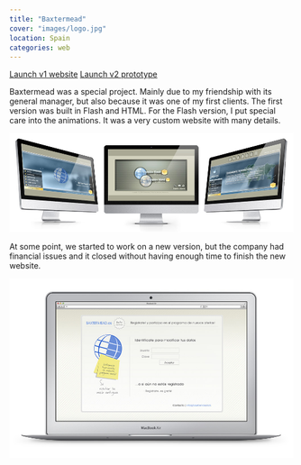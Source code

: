 ```yaml
---
title: "Baxtermead"
cover: "images/logo.jpg"
location: Spain
categories: web
---
```


<p class="align-center">
<a class="btn" href="http://work.joanmira.com/webs/baxtermead/" target="_blank">Launch v1 website</a>
<a class="btn" href="http://work.joanmira.com/webs/baxtermead/v2" target="_blank">Launch v2 prototype</a>
</p>

Baxtermead was a special project. Mainly due to my friendship with its general manager, but also because it was one of my first clients. The first version was built in Flash and HTML. For the Flash version, I put special care into the animations. It was a very custom website with many details.

![](./images/1.jpg)

At some point, we started to work on a new version, but the company had financial issues and it closed without having enough time to finish the new website.

![](./images/2.jpg)
